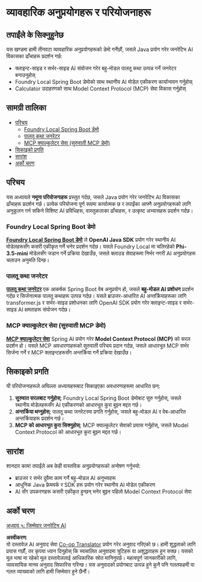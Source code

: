 <!--
CO_OP_TRANSLATOR_METADATA:
{
  "original_hash": "14c0a61ecc1cd2012a9c129236dfdf71",
  "translation_date": "2025-07-29T15:04:14+00:00",
  "source_file": "04-PracticalSamples/README.md",
  "language_code": "ne"
}
-->
# व्यावहारिक अनुप्रयोगहरू र परियोजनाहरू

## तपाईंले के सिक्नुहुनेछ
यस खण्डमा हामी तीनवटा व्यावहारिक अनुप्रयोगहरूको डेमो गर्नेछौं, जसले Java प्रयोग गरेर जनरेटिभ AI विकासका ढाँचाहरू प्रदर्शन गर्छ:
- क्लाइन्ट-साइड र सर्भर-साइड AI संयोजन गरेर बहु-मोडल पालतू कथा उत्पन्न गर्ने जनरेटर बनाउनुहोस्
- Foundry Local Spring Boot डेमोको साथ स्थानीय AI मोडेल एकीकरण कार्यान्वयन गर्नुहोस्
- Calculator उदाहरणको साथ Model Context Protocol (MCP) सेवा विकास गर्नुहोस्

## सामग्री तालिका

- [परिचय](../../../04-PracticalSamples)
  - [Foundry Local Spring Boot डेमो](../../../04-PracticalSamples)
  - [पालतू कथा जनरेटर](../../../04-PracticalSamples)
  - [MCP क्याल्कुलेटर सेवा (सुरुवाती MCP डेमो)](../../../04-PracticalSamples)
- [सिकाइको प्रगति](../../../04-PracticalSamples)
- [सारांश](../../../04-PracticalSamples)
- [अर्को चरण](../../../04-PracticalSamples)

## परिचय

यस अध्यायले **नमूना परियोजनाहरू** प्रस्तुत गर्दछ, जसले Java प्रयोग गरेर जनरेटिभ AI विकासका ढाँचाहरू प्रदर्शन गर्छ। प्रत्येक परियोजना पूर्ण रूपमा कार्यात्मक छ र तपाईंका आफ्नै अनुप्रयोगहरूको लागि अनुकूलन गर्न सकिने विशिष्ट AI प्रविधिहरू, वास्तुकलाका ढाँचाहरू, र उत्कृष्ट अभ्यासहरू प्रदर्शन गर्दछ।

### Foundry Local Spring Boot डेमो

**[Foundry Local Spring Boot डेमो](foundrylocal/README.md)** ले **OpenAI Java SDK** प्रयोग गरेर स्थानीय AI मोडेलहरूसँग कसरी एकीकृत गर्ने भनेर प्रदर्शन गर्दछ। यसले Foundry Local मा चलिरहेको **Phi-3.5-mini** मोडेलसँग जडान गर्ने प्रक्रिया देखाउँछ, जसले क्लाउड सेवाहरूमा निर्भर नगरी AI अनुप्रयोगहरू चलाउन अनुमति दिन्छ।

### पालतू कथा जनरेटर

**[पालतू कथा जनरेटर](petstory/README.md)** एक आकर्षक Spring Boot वेब अनुप्रयोग हो, जसले **बहु-मोडल AI प्रशोधन** प्रदर्शन गर्दछ र सिर्जनात्मक पालतू कथाहरू उत्पन्न गर्दछ। यसले ब्राउजर-आधारित AI अन्तर्क्रियाहरूका लागि transformer.js र सर्भर-साइड प्रशोधनका लागि OpenAI SDK प्रयोग गरेर क्लाइन्ट-साइड र सर्भर-साइड AI क्षमताहरू संयोजन गर्दछ।

### MCP क्याल्कुलेटर सेवा (सुरुवाती MCP डेमो)

**[MCP क्याल्कुलेटर सेवा](calculator/README.md)** Spring AI प्रयोग गरेर **Model Context Protocol (MCP)** को सरल प्रदर्शन हो। यसले MCP अवधारणाहरूको सुरुवाती परिचय प्रदान गर्दछ, जसले आधारभूत MCP सर्भर सिर्जना गर्ने र MCP क्लाइन्टहरूसँग अन्तर्क्रिया गर्ने प्रक्रिया देखाउँछ।

## सिकाइको प्रगति

यी परियोजनाहरूले अघिल्ला अध्यायहरूबाट सिकाइएका अवधारणाहरूमा आधारित छन्:

1. **सुरुवात सरलबाट गर्नुहोस्**: Foundry Local Spring Boot डेमोबाट सुरु गर्नुहोस्, जसले स्थानीय मोडेलहरूसँग AI एकीकरणको आधारभूत कुरा बुझ्न मद्दत गर्छ।
2. **अन्तर्क्रिया थप्नुहोस्**: पालतू कथा जनरेटरमा प्रगति गर्नुहोस्, जसले बहु-मोडल AI र वेब-आधारित अन्तर्क्रियाहरू प्रदर्शन गर्छ।
3. **MCP को आधारभूत कुरा सिक्नुहोस्**: MCP क्याल्कुलेटर सेवाको प्रयास गर्नुहोस्, जसले Model Context Protocol को आधारभूत कुरा बुझ्न मद्दत गर्छ।

## सारांश

शानदार काम! तपाईंले अब केही वास्तविक अनुप्रयोगहरूको अन्वेषण गर्नुभयो:

- ब्राउजर र सर्भर दुवैमा काम गर्ने बहु-मोडल AI अनुभवहरू
- आधुनिक Java फ्रेमवर्क र SDK हरू प्रयोग गरेर स्थानीय AI मोडेल एकीकरण
- AI सँग उपकरणहरू कसरी एकीकृत हुन्छन् भनेर बुझ्न पहिलो Model Context Protocol सेवा

## अर्को चरण

[अध्याय ५: जिम्मेवार जनरेटिभ AI](../05-ResponsibleGenAI/README.md)

**अस्वीकरण**:  
यो दस्तावेज़ AI अनुवाद सेवा [Co-op Translator](https://github.com/Azure/co-op-translator) प्रयोग गरेर अनुवाद गरिएको छ। हामी शुद्धताको लागि प्रयास गर्छौं, तर कृपया ध्यान दिनुहोस् कि स्वचालित अनुवादमा त्रुटिहरू वा अशुद्धताहरू हुन सक्छ। यसको मूल भाषा मा रहेको मूल दस्तावेज़लाई आधिकारिक स्रोत मानिनुपर्छ। महत्वपूर्ण जानकारीको लागि, व्यावसायिक मानव अनुवाद सिफारिस गरिन्छ। यस अनुवादको प्रयोगबाट उत्पन्न हुने कुनै पनि गलतफहमी वा गलत व्याख्याको लागि हामी जिम्मेवार हुने छैनौं।